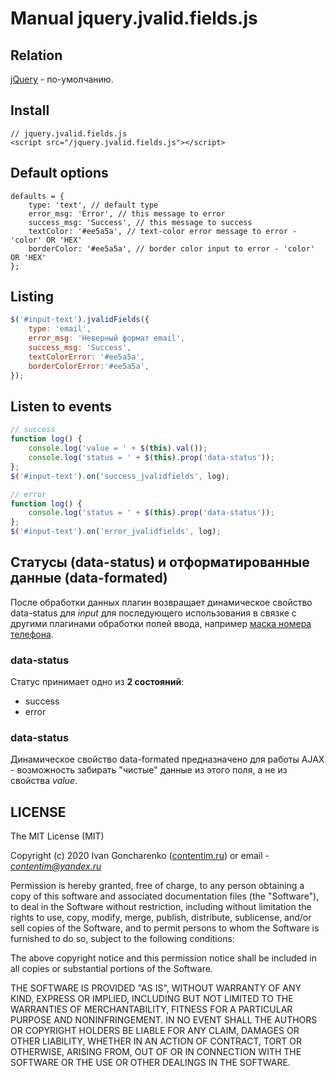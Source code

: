 # Manual jquery.jvalid.fields.js

## Relation
[jQuery](https://code.jquery.com/) - по-умолчанию.

## Install
```
// jquery.jvalid.fields.js
<script src="/jquery.jvalid.fields.js"></script>
```

## Default options
```
defaults = {
    type: 'text', // default type
    error_msg: 'Error', // this message to error
    success_msg: 'Success', // this message to success
    textColor: '#ee5a5a', // text-color error message to error - 'color' OR 'HEX'
    borderColor: '#ee5a5a', // border color input to error - 'color' OR 'HEX'
};
```

## Listing
```js
$('#input-text').jvalidFields({
    type: 'email',
    error_msg: 'Неверный формат email',
    success_msg: 'Success',
    textColorError: '#ee5a5a',
    borderColorError:'#ee5a5a',
});
```

## Listen to events
```js
// success
function log() {
    console.log('value = ' + $(this).val());
    console.log('status = ' + $(this).prop('data-status'));
};
$('#input-text').on('success_jvalidfields', log);

// error
function log() {
    console.log('status = ' + $(this).prop('data-status'));
};
$('#input-text').on('error_jvalidfields', log);
```

## Статусы (data-status) и отформатированные данные (data-formated)
После обработки данных плагин возвращает динамическое свойство data-status для *input* для последующего использования в связке с другими плагинами обработки полей ввода, например [маска номера телефона](https://github.com/Contentim/jquery.jmask.phone.js).

### data-status
Статус принимает одно из **2 состояний**:
- success
- error

### data-status
Динамическое свойство data-formated предназначено для работы AJAX - возможность забирать "чистые" данные из этого поля, а не из свойства *value*.

## LICENSE
The MIT License (MIT)

Copyright (c) 2020 Ivan Goncharenko ([contentim.ru](https://vk.com/contentim_ru)) or email - *contentim@yandex.ru*

Permission is hereby granted, free of charge, to any person obtaining a copy of this software and associated documentation files (the "Software"), to deal in the Software without restriction, including without limitation the rights to use, copy, modify, merge, publish, distribute, sublicense, and/or sell copies of the Software, and to permit persons to whom the Software is furnished to do so, subject to the following conditions:

The above copyright notice and this permission notice shall be included in all copies or substantial portions of the Software.

THE SOFTWARE IS PROVIDED "AS IS", WITHOUT WARRANTY OF ANY KIND, EXPRESS OR IMPLIED, INCLUDING BUT NOT LIMITED TO THE WARRANTIES OF MERCHANTABILITY, FITNESS FOR A PARTICULAR PURPOSE AND NONINFRINGEMENT. IN NO EVENT SHALL THE AUTHORS OR COPYRIGHT HOLDERS BE LIABLE FOR ANY CLAIM, DAMAGES OR OTHER LIABILITY, WHETHER IN AN ACTION OF CONTRACT, TORT OR OTHERWISE, ARISING FROM, OUT OF OR IN CONNECTION WITH THE SOFTWARE OR THE USE OR OTHER DEALINGS IN THE SOFTWARE.
